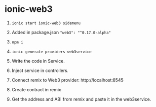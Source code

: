 # ionic-web3

1. ``` ionic start ionic-web3 sidemenu ```

2. Added in package.json
   ``` "web3": "^0.17.0-alpha" ```

3. ``` npm i  ```

4. ``` ionic generate providers web3service ```

5. Write the code in Service.
6. Inject service in controllers.


1. Connect remix to Web3 provider: http://localhost:8545
2. Create contract in remix
3. Get the address and ABI from remix and paste it in the web3service.

